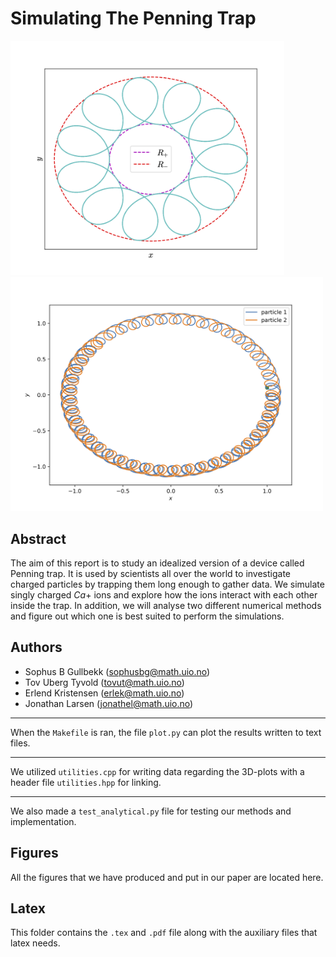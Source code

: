 # Simulating The Penning Trap

<img src="figures/analytical2d.png" width="438"> <img src="figures/2particle_xy_without.png" width="500">


## Abstract

The aim of this report is to study an idealized version of a device called Penning trap. It is used
by scientists all over the world to investigate charged particles by trapping them long enough to
gather data. We simulate singly charged $Ca+$ ions and explore how the ions interact with each other
inside the trap. In addition, we will analyse two different numerical methods and figure out which
one is best suited to perform the simulations.

## Authors

- Sophus B Gullbekk (sophusbg@math.uio.no)
- Tov Uberg Tyvold (tovut@math.uio.no)
- Erlend Kristensen (erlek@math.uio.no)
- Jonathan Larsen (jonathel@math.uio.no) 



_________________________

When the <code>Makefile</code> is ran, the file <code>plot.py</code> can plot the results written to text files.

_________________________

We utilized <code>utilities.cpp</code> for writing data regarding the 3D-plots with a header file <code>utilities.hpp</code> for linking.

_________________________

We also made a <code>test_analytical.py</code> file for testing our methods and implementation.

## Figures
All the figures that we have produced and put in our paper are located here.


## Latex
This folder contains the <code>.tex</code> and <code>.pdf</code> file along with the auxiliary files that latex needs.

 
